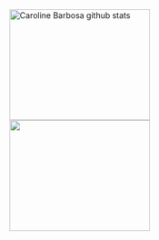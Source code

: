 <img width="70%" height="195px" src="https://github-readme-stats.vercel.app/api?username=Ordrucxs&show_icons=true&count_private=true&hide_border=true&title_color=9370DB&icon_color=956AF0&text_color=c9d1d9&bg_color=0d1117" alt="Caroline Barbosa github stats" /> 
  <img width="70%" height="195px" src="https://github-readme-stats.vercel.app/api/top-langs/?username=Ordrucxs&layout=compact&hide_border=true&title_color=9370DB&text_color=c9d1d9&bg_color=0d1117" />
</div>
